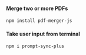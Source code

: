 #### Merge two or more PDFs
`npm install pdf-merger-js`

#### Take user input from terminal 
`npm i prompt-sync-plus`

